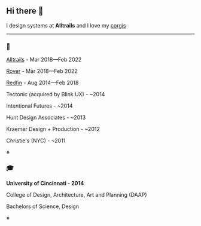 ## Hi there 👋   

I design systems at **Alltrails** and I love my [corgis](https://www.instagram.com/mochiandbmo/)

---

### 🎨  
[Alltrails](https://github.com/alltrails) - Mar 2018—Feb 2022

[Rover](https://github.com/roverdotcom) - Mar 2018—Feb 2022

[Redfin](https://github.com/redfin) - Aug 2014—Feb 2018

Tectonic (acquired by Blink UX) - ~2014

Intentional Futures - ~2014

Hunt Design Associates - ~2013

Kraemer Design + Production - ~2012

Christie's (NYC) - ~2011

※

### 🎓  
**University of Cincinnati - 2014**

College of Design, Architecture, Art and Planning (DAAP)

Bachelors of Science, Design

※
